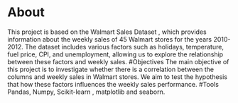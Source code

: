 # About
This project is based on the Walmart Sales Dataset , which provides information about the weekly sales of 45 Walmart stores for the years 2010-2012. The dataset includes various factors such as holidays, temperature, fuel price, CPI, and unemployment, allowing us to explore the relationship between these factors and weekly sales.
#Objectives
The main objective of this project is to investigate whether there is a correlation between the columns and weekly sales in Walmart stores. We aim to test the hypothesis that how these factors influences the weekly sales performance.
#Tools
Pandas, Numpy, Scikit-learn , matplotlib and seaborn.
